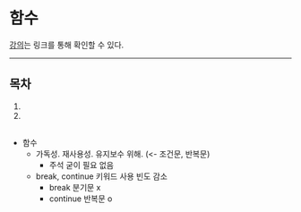 함수
=====
[강의](https://www.youtube.com/watch?v=FOli-PU8tTo&list=PLBXuLgInP-5kLy13XLuK8iBWVFDBJygYr&index=3)는 링크를 통해 확인할 수 있다.
- - -
## 목차
1.
2.

##

* 함수
	* 가독성. 재사용성. 유지보수 위해. (<- 조건문, 반복문)
		* 주석 굳이 필요 없음
	* break, continue 키워드 사용 빈도 감소
		* break 분기문 x
		* continue 반복문 o